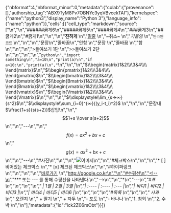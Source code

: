 {"nbformat":4,"nbformat_minor":0,"metadata":{"colab":{"provenance":[],"authorship_tag":"ABX9TyM8Pv7OBNYc3yqVBvcekTAI"},"kernelspec":{"name":"python3","display_name":"Python 3"},"language_info":{"name":"python"}},"cells":[{"cell_type":"markdown","source":["<!-- #을 문장 앞단에 최대 6번 추가해 글자 크기를 조절할 수 있다. -->\n","\n","######굵게6\n","#####굵게5\n","####굵게4\n","###굵게3\n","##굵게2\n","#굵게1\n","\n","<!--\n","진하게 :  __@__\n","밑줄   : <u>@<\\u>\n","취소   :   ~@~\n","기울임 :   _@_\n","인라인코드 : ```@```\n"," -->\n","__진하게__    \n","<u>밑줄</u>  \n","~취소~  \n","_기울임_  \n","```인라인코드```  \n","\n","<!-- 문장 끝에 띄어쓰기 2번을 통해 줄바꿈을 할 수 있다. -->\n","문장\n","줄바꿈\n","안함  \n","문장  \n","줄바꿈  \n","함  \n","\n","<!-- >를 문장 앞단에 n번 추가해 n번 들여쓰기를 할 수 있다.-->\n",">들여쓰기 1단  \n",">>들여쓰기 2단\n","\n","<!-- ```+언어형식+``` 을 통해\n","특정 언어형식(ex python)의 코드처럼 작성할 수 있다. -->\n","\n","```python\n","import something\n","a=10\n","print(a)\n","if a>10:\n","print(a)\n","```\n","\n","<!--\n","각종 행렬의 작성 방식이다.\n","행 구분을 & 로 열 구분을 \\\\로 해준다.\n","-->\n","$\\begin{matrix}1&2\\\\3&4\\\\ \\end{matrix}$\n","$\\begin{pmatrix}1&2\\\\3&4\\\\ \\end{pmatrix}$\n","$\\begin{bmatrix}1&2\\\\3&4\\\\ \\end{bmatrix}$\n","$\\begin{Bmatrix}1&2\\\\3&4\\\\ \\end{Bmatrix}$\n","$\\begin{vmatrix}1&2\\\\3&4\\\\ \\end{vmatrix}$\n","$\\begin{Vmatrix}1&2\\\\3&4\\\\ \\end{Vmatrix}$\n","\n","<!--\n","limit 및 sigma 기호는 displaystyle 함수를 통해 표현한다.\n","-->\n","$\\displaystyle\\lim_{s→∞}{s^2}$\n","$\\displaystyle\\sum_{i=0}^{∞}{(y_i-t_i)^2}$  \n","\n","<!-- 간단한 수식은 $수식$ 나 frac 함수를 이용해 표현한다.-->\n","문장내$\\frac{1+s}{s(s+2)}$삽입\n","\n","$$1+s \\over s(s+2)$$\n","\n","---\n","\n","$$ f(x)=ax^2 + bx + c $$\n","$$ g(x)=ax^2 + bx + c $$\n","\n","---\n","#사진\n","<!--\n","이미지는 다음 과 같은 표현을 통해 출력시킨다,\n","![이미지설명](이미지 주소)\n","-->\n","\n","![이미지](https://i.ibb.co/z5vLHYq/b021660aba4be98791088e69d31353a5b13949a12c539fb0b0fd29768a914bee661c873415ba80b90620762fb81dd5be96f9.jpg)\n","\n","#체크박스\n","<!--\n","문자앞에 [ ] 를 붙여 빈 체크박스를 생성한다.\n","[x] 로 체크된 체박박스를 생성한다.\n","-->\n","\n","* [ ] 비어있는 체크박스  \n","* [x] 체크된 체크박스\n","\n","#하이퍼링크\n","\n","<!--\n","[링크설명](링크주소) 표현을 통해 하이퍼링크를 생성한다.\n","-->\n","\n","[바로가기](http://google.co.kr)  \n","http://google.co.kr\n","\n","#수평선\n","<!--\n","*** 또는 --- 를 통해 수평선을 나타낸다.\n","-->\n","\n","***\n","---\n","#표\n","\n","<!--\n","표를 제작하는 방식으로 | 기호를 통해 행을 구분하고\n","줄바꿈을 통해 열을 구분한다.\n","-->\n","\n"," | 1열 | 2열 | 3열 |\n","| :---- | :---- | :--- |\n","| 바디1 | 바디2 | 바디3 |\n","| 바디4 | 바디5 | 바디6 |\n","\n","\n","\n","#목록  \n","\n","<!--\n","*,+,-, 숫자들을 통해 목록을 작성할 수 있다.\n","-->\n","* 사과  \n","* 오렌지  \n","  + 딸기  \n","  + 자두  \n","- 포도  \n","- 바나나  \n","1. 참외  \n","2. 수박  \n","\n"],"metadata":{"id":"ick2Z06rsObt"}}]}
